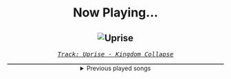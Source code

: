 <div align="center"> 
<h1>Now Playing...</h1>

![Uprise](https://i.scdn.co/image/ab67616d00001e0299b4902dcc0bd8daa2ccf6e7)
--
_<samp><a href="https://open.spotify.com/track/6b9pDaMgmYARNR25XCXbj4">Track: Uprise - Kingdom Collapse</a></samp>_

<div style="border: 1px #4B5054 solid"></div>
<details>
  <summary>
    Previous played songs
  </summary>
  <table>
    <thead>
      <tr>
        <th>
          Artist
        </th>
        <th>
          Song
        </th>
        <th>
          Link
        </th>
      </tr>
    </thead>
    <tbody>
      <tr><td>Kingdom Collapse</td><td>Uprise</td><td><a href="https://open.spotify.com/track/6b9pDaMgmYARNR25XCXbj4">https://open.spotify.com/track/6b9pDaMgmYARNR25XCXbj4</a></td></tr><tr><td>Hollywood Undead</td><td>Whatever It Takes</td><td><a href="https://open.spotify.com/track/2ouOVzQTzSsLa2OH1Zxhvu">https://open.spotify.com/track/2ouOVzQTzSsLa2OH1Zxhvu</a></td></tr><tr><td>Disturbed</td><td>Down with the Sickness</td><td><a href="https://open.spotify.com/track/40rvBMQizxkIqnjPdEWY1v">https://open.spotify.com/track/40rvBMQizxkIqnjPdEWY1v</a></td></tr><tr><td>In This Moment</td><td>Black Wedding (feat. Rob Halford)</td><td><a href="https://open.spotify.com/track/3zUwwYcmob803s2Bkck8GY">https://open.spotify.com/track/3zUwwYcmob803s2Bkck8GY</a></td></tr><tr><td>FEVER 333</td><td>BURN IT</td><td><a href="https://open.spotify.com/track/2j02RtZz6v53FRw4oWliZf">https://open.spotify.com/track/2j02RtZz6v53FRw4oWliZf</a></td></tr><tr><td>FEVER 333</td><td>BURN IT</td><td><a href="https://open.spotify.com/track/2j02RtZz6v53FRw4oWliZf">https://open.spotify.com/track/2j02RtZz6v53FRw4oWliZf</a></td></tr><tr><td>SHADXWBXRN</td><td>WITCHERY</td><td><a href="https://open.spotify.com/track/70rhPVjVpHbmwGZcBFYs9L">https://open.spotify.com/track/70rhPVjVpHbmwGZcBFYs9L</a></td></tr><tr><td>SCXR SOUL</td><td>DEMONS IN MY SOUL</td><td><a href="https://open.spotify.com/track/72iyEnh9p6PoyJoEnAJDjO">https://open.spotify.com/track/72iyEnh9p6PoyJoEnAJDjO</a></td></tr><tr><td>KSLV Noh</td><td>Disaster</td><td><a href="https://open.spotify.com/track/0PGAJ37n4O2AslZosr1YGx">https://open.spotify.com/track/0PGAJ37n4O2AslZosr1YGx</a></td></tr><tr><td>MUPP</td><td>vendetta!</td><td><a href="https://open.spotify.com/track/5Sk39LuvdwuvL84jD01Dum">https://open.spotify.com/track/5Sk39LuvdwuvL84jD01Dum</a></td></tr><tr><td>Timmy Trumpet</td><td>Vivaldi</td><td><a href="https://open.spotify.com/track/5WcPCjbZalLkmJduC6kIvO">https://open.spotify.com/track/5WcPCjbZalLkmJduC6kIvO</a></td></tr><tr><td>Armin van Buuren</td><td>Clap</td><td><a href="https://open.spotify.com/track/16ArsoLcocHcSOL3r3Cw4r">https://open.spotify.com/track/16ArsoLcocHcSOL3r3Cw4r</a></td></tr><tr><td>Olly James</td><td>Rave Is Our Religion</td><td><a href="https://open.spotify.com/track/3O2pzENAozkiSYveNxAz3z">https://open.spotify.com/track/3O2pzENAozkiSYveNxAz3z</a></td></tr><tr><td>Dimatik</td><td>Giratina - Eurobeat Remix</td><td><a href="https://open.spotify.com/track/47K8gz8jIwYdqvDe8iLXiB">https://open.spotify.com/track/47K8gz8jIwYdqvDe8iLXiB</a></td></tr><tr><td>Bassjackers</td><td>Lose It</td><td><a href="https://open.spotify.com/track/0fWJG4fB5xWnpA7FWF6PXd">https://open.spotify.com/track/0fWJG4fB5xWnpA7FWF6PXd</a></td></tr><tr><td>Blasterjaxx</td><td>Hurricane (feat. SHIBUI) - Festival Mix</td><td><a href="https://open.spotify.com/track/3oAioabSUIFV7nCLUD2oI4">https://open.spotify.com/track/3oAioabSUIFV7nCLUD2oI4</a></td></tr><tr><td>HI-LO</td><td>WANNA GO BANG</td><td><a href="https://open.spotify.com/track/37vqTNt3bLeDeBVWL6tNqh">https://open.spotify.com/track/37vqTNt3bLeDeBVWL6tNqh</a></td></tr><tr><td>Hardwell</td><td>REBELS NEVER DIE</td><td><a href="https://open.spotify.com/track/2GHD6eBLzyupwqjvmYWrGZ">https://open.spotify.com/track/2GHD6eBLzyupwqjvmYWrGZ</a></td></tr><tr><td>Timmy Trumpet</td><td>Dance Tonight</td><td><a href="https://open.spotify.com/track/1dN8YYO1s6an0mb3MIWrox">https://open.spotify.com/track/1dN8YYO1s6an0mb3MIWrox</a></td></tr><tr><td>Armin van Buuren</td><td>Superman</td><td><a href="https://open.spotify.com/track/7d8Ewu7InwtSblcD5OjisP">https://open.spotify.com/track/7d8Ewu7InwtSblcD5OjisP</a></td></tr>
    </tbody>
  </table>
</details>

</div>
